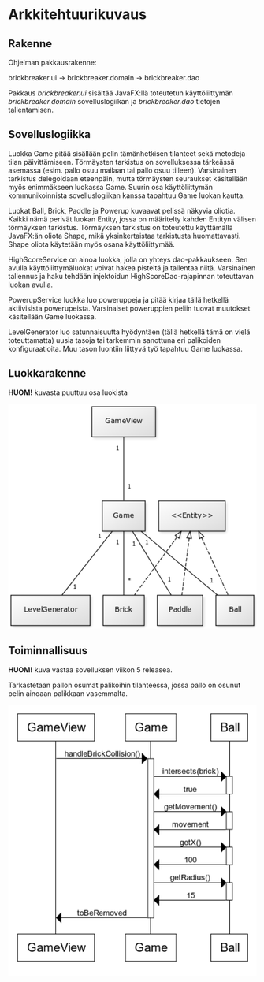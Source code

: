 # Arkkitehtuurikuvaus

## Rakenne

Ohjelman pakkausrakenne:

brickbreaker.ui -> brickbreaker.domain -> brickbreaker.dao

Pakkaus _brickbreaker.ui_ sisältää JavaFX:llä toteutetun käyttöliittymän _brickbreaker.domain_ sovelluslogiikan ja _brickbreaker.dao_ tietojen tallentamisen.

## Sovelluslogiikka

Luokka Game pitää sisällään pelin tämänhetkisen tilanteet sekä metodeja tilan päivittämiseen. Törmäysten tarkistus on sovelluksessa tärkeässä asemassa (esim. pallo osuu mailaan tai pallo osuu tiileen). Varsinainen tarkistus delegoidaan eteenpäin, mutta törmäysten seuraukset käsitellään myös enimmäkseen luokassa Game. Suurin osa käyttöliittymän kommunikoinnista sovelluslogiikan kanssa tapahtuu Game luokan kautta.

Luokat Ball, Brick, Paddle ja Powerup kuvaavat pelissä näkyvia oliotia. Kaikki nämä perivät luokan Entity, jossa on määritelty kahden Entityn välisen törmäyksen tarkistus. Törmäyksen tarkistus on toteutettu käyttämällä JavaFX:än oliota Shape, mikä yksinkertaistaa tarkistusta huomattavasti. Shape oliota käytetään myös osana käyttöliittymää.

HighScoreService on ainoa luokka, jolla on yhteys dao-pakkaukseen. Sen avulla käyttöliittymäluokat voivat hakea pisteitä ja tallentaa niitä. Varsinainen tallennus ja haku tehdään injektoidun HighScoreDao-rajapinnan toteuttavan luokan avulla.

PowerupService luokka luo poweruppeja ja pitää kirjaa tällä hetkellä aktiivisista powerupeista. Varsinaiset poweruppien peliin tuovat muutokset käsitellään Game luokassa.

LevelGenerator luo satunnaisuutta hyödyntäen (tällä hetkellä tämä on vielä toteuttamatta) uusia tasoja tai tarkemmin sanottuna eri palikoiden konfiguraatioita. Muu tason luontiin liittyvä työ tapahtuu Game luokassa.

## Luokkarakenne

**HUOM!** kuvasta puuttuu osa luokista

<img src="https://github.com/JakeKallioniemi/ot-harjoitustyo/blob/master/dokumentaatio/kuvat/luokkarakenne.png" width="700">

## Toiminnallisuus

**HUOM!** kuva vastaa sovelluksen viikon 5 releasea.

Tarkastetaan pallon osumat palikoihin tilanteessa, jossa pallo on osunut pelin ainoaan palikkaan vasemmalta.

<img src="https://github.com/JakeKallioniemi/ot-harjoitustyo/blob/master/dokumentaatio/kuvat/sekvenssi.png" width="700">
